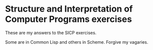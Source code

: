 # Structure and Interpretation of Computer Programs exercises

These are my answers to the SICP exercises.

Some are in Common Lisp and others in Scheme. Forgive my vagaries.
